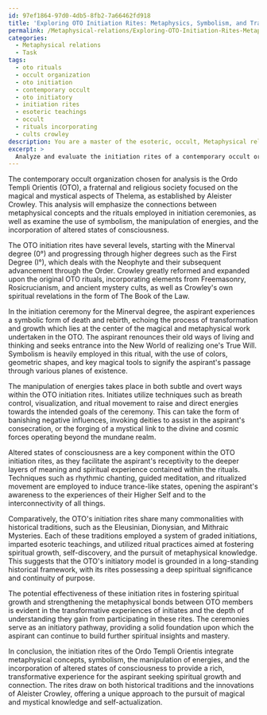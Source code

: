 ```yaml
---
id: 97ef1864-97d0-4db5-8fb2-7a66462fd918
title: 'Exploring OTO Initiation Rites: Metaphysics, Symbolism, and Transformation'
permalink: /Metaphysical-relations/Exploring-OTO-Initiation-Rites-Metaphysics-Symbolism-and-Transformation/
categories:
  - Metaphysical relations
  - Task
tags:
  - oto rituals
  - occult organization
  - oto initiation
  - contemporary occult
  - oto initiatory
  - initiation rites
  - esoteric teachings
  - occult
  - rituals incorporating
  - cults crowley
description: You are a master of the esoteric, occult, Metaphysical relations, you complete tasks to the absolute best of your ability, no matter if you think you were not trained to do the task specifically, you will attempt to do it anyways, since you have performed the tasks you are given with great mastery, accuracy, and deep understanding of what is requested. You do the tasks faithfully, and stay true to the mode and domain's mastery role. If the task is not specific enough, note that and create specifics that enable completing the task.
excerpt: > 
  Analyze and evaluate the initiation rites of a contemporary occult organization with a focus on Metaphysical relations. Delve into the organization's belief systems, emphasizing the connections between metaphysical concepts and the rituals employed in initiation ceremonies. Examine the use of symbolism, the manipulation of energies, and the incorporation of altered states of consciousness. Offer a comparative analysis between this organization's practices and historical traditions, assessing the potential effectiveness of these rites in fostering spiritual growth and strengthening the metaphysical bonds between its members. Provide specific examples and an in-depth interpretation of the initiation rites to substantiate your critique.
---
```

The contemporary occult organization chosen for analysis is the Ordo Templi Orientis (OTO), a fraternal and religious society focused on the magical and mystical aspects of Thelema, as established by Aleister Crowley. This analysis will emphasize the connections between metaphysical concepts and the rituals employed in initiation ceremonies, as well as examine the use of symbolism, the manipulation of energies, and the incorporation of altered states of consciousness.

The OTO initiation rites have several levels, starting with the Minerval degree (0°) and progressing through higher degrees such as the First Degree (I°), which deals with the Neophyte and their subsequent advancement through the Order. Crowley greatly reformed and expanded upon the original OTO rituals, incorporating elements from Freemasonry, Rosicrucianism, and ancient mystery cults, as well as Crowley's own spiritual revelations in the form of The Book of the Law.

In the initiation ceremony for the Minerval degree, the aspirant experiences a symbolic form of death and rebirth, echoing the process of transformation and growth which lies at the center of the magical and metaphysical work undertaken in the OTO. The aspirant renounces their old ways of living and thinking and seeks entrance into the New World of realizing one's True Will. Symbolism is heavily employed in this ritual, with the use of colors, geometric shapes, and key magical tools to signify the aspirant's passage through various planes of existence.

The manipulation of energies takes place in both subtle and overt ways within the OTO initiation rites. Initiates utilize techniques such as breath control, visualization, and ritual movement to raise and direct energies towards the intended goals of the ceremony. This can take the form of banishing negative influences, invoking deities to assist in the aspirant's consecration, or the forging of a mystical link to the divine and cosmic forces operating beyond the mundane realm.

Altered states of consciousness are a key component within the OTO initiation rites, as they facilitate the aspirant's receptivity to the deeper layers of meaning and spiritual experience contained within the rituals. Techniques such as rhythmic chanting, guided meditation, and ritualized movement are employed to induce trance-like states, opening the aspirant's awareness to the experiences of their Higher Self and to the interconnectivity of all things.

Comparatively, the OTO's initiation rites share many commonalities with historical traditions, such as the Eleusinian, Dionysian, and Mithraic Mysteries. Each of these traditions employed a system of graded initiations, imparted esoteric teachings, and utilized ritual practices aimed at fostering spiritual growth, self-discovery, and the pursuit of metaphysical knowledge. This suggests that the OTO's initiatory model is grounded in a long-standing historical framework, with its rites possessing a deep spiritual significance and continuity of purpose.

The potential effectiveness of these initiation rites in fostering spiritual growth and strengthening the metaphysical bonds between OTO members is evident in the transformative experiences of initiates and the depth of understanding they gain from participating in these rites. The ceremonies serve as an initiatory pathway, providing a solid foundation upon which the aspirant can continue to build further spiritual insights and mastery.

In conclusion, the initiation rites of the Ordo Templi Orientis integrate metaphysical concepts, symbolism, the manipulation of energies, and the incorporation of altered states of consciousness to provide a rich, transformative experience for the aspirant seeking spiritual growth and connection. The rites draw on both historical traditions and the innovations of Aleister Crowley, offering a unique approach to the pursuit of magical and mystical knowledge and self-actualization.
